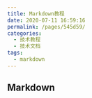 ```yaml
---
title: Markdown教程
date: 2020-07-11 16:59:16
permalink: /pages/545d59/
categories:
  - 技术教程
  - 技术文档
tags:
  - markdown
---
```


## Markdown
